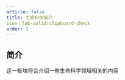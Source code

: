 ```yaml
---
article: false
title: 生命科学简介
icon：fa6-solid:clipboard-check 
order: 1
---
```

## 简介
这一板块将会介绍一些生命科学领域相关的内容


